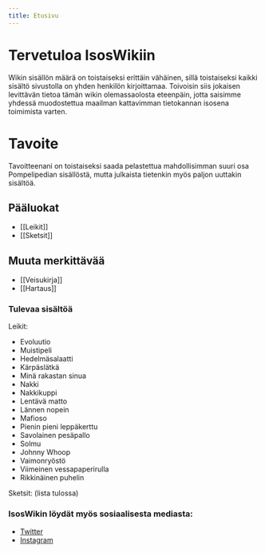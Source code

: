 ```yaml
---
title: Etusivu
---
```


# Tervetuloa IsosWikiin
Wikin sisällön määrä on toistaiseksi erittäin vähäinen, sillä toistaiseksi kaikki sisältö sivustolla on yhden henkilön kirjoittamaa. Toivoisin siis jokaisen levittävän tietoa tämän wikin olemassaolosta eteenpäin, jotta saisimme yhdessä muodostettua maailman kattavimman tietokannan isosena toimimista varten.

# Tavoite
Tavoitteenani on toistaiseksi saada pelastettua mahdollisimman suuri osa Pompelipedian sisällöstä, mutta julkaista tietenkin myös paljon uuttakin sisältöä.

## Pääluokat
* [[Leikit]]
* [[Sketsit]]

## Muuta merkittävää
- [[Veisukirja]]
- [[Hartaus]]

### Tulevaa sisältöä
Leikit:
- Evoluutio
- Muistipeli
- Hedelmäsalaatti
- Kärpäslätkä
- Minä rakastan sinua
- Nakki
- Nakkikuppi
- Lentävä matto
- Lännen nopein
- Mafioso
- Pienin pieni leppäkerttu
- Savolainen pesäpallo
- Solmu
- Johnny Whoop
- Vaimonryöstö
- Viimeinen vessapaperirulla
- Rikkinäinen puhelin

Sketsit: (lista tulossa)


### IsosWikin löydät myös sosiaalisesta mediasta:
- [Twitter](https://twitter.com/isoswiki)
- [Instagram](https://www.instagram.com/isoswiki/)